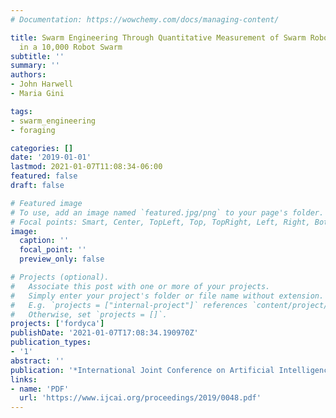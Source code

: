```yaml
---
# Documentation: https://wowchemy.com/docs/managing-content/

title: Swarm Engineering Through Quantitative Measurement of Swarm Robotic Principles
  in a 10,000 Robot Swarm
subtitle: ''
summary: ''
authors:
- John Harwell
- Maria Gini

tags:
- swarm_engineering
- foraging

categories: []
date: '2019-01-01'
lastmod: 2021-01-07T11:08:34-06:00
featured: false
draft: false

# Featured image
# To use, add an image named `featured.jpg/png` to your page's folder.
# Focal points: Smart, Center, TopLeft, Top, TopRight, Left, Right, BottomLeft, Bottom, BottomRight.
image:
  caption: ''
  focal_point: ''
  preview_only: false

# Projects (optional).
#   Associate this post with one or more of your projects.
#   Simply enter your project's folder or file name without extension.
#   E.g. `projects = ["internal-project"]` references `content/project/deep-learning/index.md`.
#   Otherwise, set `projects = []`.
projects: ['fordyca']
publishDate: '2021-01-07T17:08:34.190970Z'
publication_types:
- '1'
abstract: ''
publication: '*International Joint Conference on Artificial Intelligence (IJCAI)*'
links:
- name: 'PDF'
  url: 'https://www.ijcai.org/proceedings/2019/0048.pdf'
---
```

